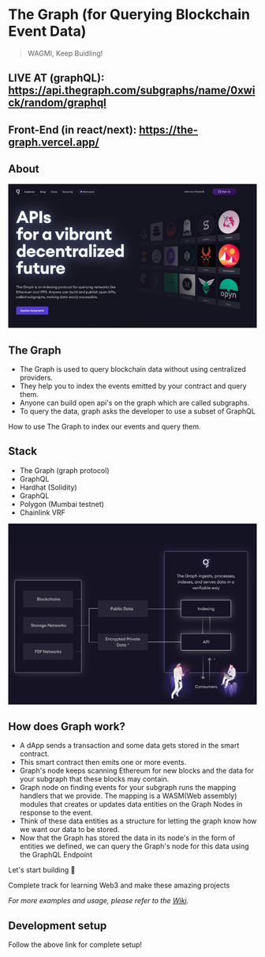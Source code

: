 # The Graph (for Querying Blockchain Event Data)
> WAGMI, Keep Buidling!

## LIVE AT (graphQL): https://api.thegraph.com/subgraphs/name/0xwick/random/graphql
## Front-End (in react/next): https://the-graph.vercel.app/

## About

![logo](https://github.com/0xWick/TheGraph/blob/03524bff10f500d13616b0d40a74ed74fa83087e/graph-dapp/public/1%20(1).png)

## The Graph

* The Graph is used to query blockchain data without using centralized providers.
* They help you to index the events emitted by your contract and query them.
* Anyone can build open api's on the graph which are called subgraphs.
* To query the data, graph asks the developer to use a subset of GraphQL

How to use The Graph to index our events and query them.

## Stack

* The Graph (graph protocol)
* GraphQL
* Hardhat (Solidity)
* GraphQL
* Polygon (Mumbai testnet)
* Chainlink VRF

![logo](https://github.com/0xWick/TheGraph/blob/03524bff10f500d13616b0d40a74ed74fa83087e/graph-dapp/public/1%20(2).png)

## How does Graph work?

* A dApp sends a transaction and some data gets stored in the smart contract.
* This smart contract then emits one or more events.
* Graph's node keeps scanning Ethereum for new blocks and the data for your subgraph that these blocks may contain.
* Graph node on finding events for your subgraph runs the mapping handlers that we provide. The mapping is a WASM(Web assembly)
  modules that creates or updates data entities on the Graph Nodes in response to the event.
* Think of these data entities as a structure for letting the graph know how we want our data to be stored.
* Now that the Graph has stored the data in its node's in the form of entities we defined, we can query the
  Graph's node for this data using the GraphQL Endpoint

Let's start building 🚀

Complete track for learning Web3 and make these amazing projects

_For more examples and usage, please refer to the [Wiki][wiki]._

## Development setup

Follow the above link for complete setup!

<!-- Markdown link & img dfn's -->
[wiki]:  https://www.learnweb3.io/tracks/sophomore
